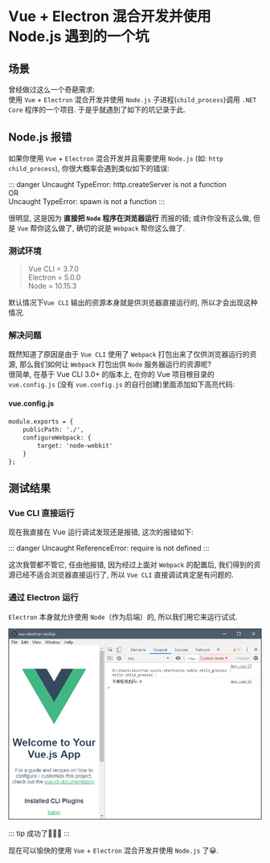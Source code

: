 # Vue + Electron 混合开发并使用 Node.js 遇到的一个坑

## 场景

曾经做过这么一个奇葩需求:  
使用 `Vue` + `Electron` 混合开发并使用 `Node.js` 子进程(`child_process`)调用 `.NET Core` 程序的一个项目. 于是乎就遇到了如下的坑记录于此.

## Node.js 报错

如果你使用 `Vue` + `Electron` 混合开发并且需要使用 `Node.js` (如: `http` `child_process`), 你很大概率会遇到类似如下的错误:

::: danger
Uncaught TypeError: http.createServer is not a function  
OR  
Uncaught TypeError: spawn is not a function
:::

很明显, 这是因为 **直接把 `Node` 程序在浏览器运行** 而报的错; 或许你没有这么做, 但是 `Vue` 帮你这么做了, 确切的说是 `Webpack` 帮你这么做了.

### 测试环境

> Vue CLI = 3.7.0  
> Electron = 5.0.0  
> Node = 10.15.3  

默认情况下`Vue CLI` 输出的资源本身就是供浏览器直接运行的, 所以才会出现这种情况. 

### 解决问题 

既然知道了原因是由于 `Vue CLI` 使用了 `Webpack` 打包出来了仅供浏览器运行的资源, 那么我们如何让 `Webpack` 打包出供 `Node` 服务器运行的资源呢?  
很简单, 在基于 Vue CLI 3.0+ 的版本上, 在你的 Vue 项目根目录的 `vue.config.js` (没有 `vue.config.js` 的自行创建)里面添加如下高亮代码: 

#### vue.config.js
``` js{3,4,5}
module.exports = {
    publicPath: './',
    configureWebpack: {
        target: 'node-webkit'
    }
};
```

## 测试结果

### Vue CLI 直接运行

现在我直接在 Vue 运行调试发现还是报错, 这次的报错如下:

::: danger
Uncaught ReferenceError: require is not defined
:::

这次我管都不管它, 任由他报错, 因为经过上面对 `Webpack` 的配置后, 我们得到的资源已经不适合浏览器直接运行了, 所以 `Vue CLI` 直接调试肯定是有问题的.

### 通过 Electron 运行

`Electron` 本身就允许使用 `Node`（作为后端）的, 所以我们用它来运行试试.

![hello child_process](../img/hello-child_process.png)

::: tip
成功了🎉🎉🎉
:::

现在可以愉快的使用 `Vue` + `Electron` 混合开发并使用 `Node.js` 了😀.

